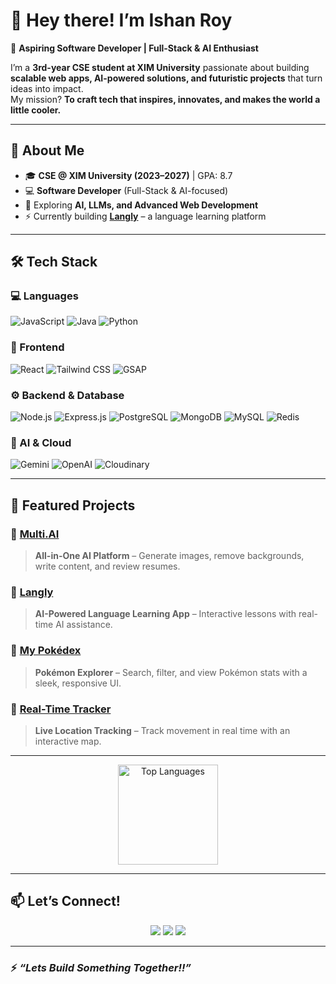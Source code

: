 # 👋 Hey there! I’m Ishan Roy

🚀 **Aspiring Software Developer | Full-Stack & AI Enthusiast**

I’m a **3rd-year CSE student at XIM University** passionate about building **scalable web apps, AI-powered solutions, and futuristic projects** that turn ideas into impact.  
My mission? **To craft tech that inspires, innovates, and makes the world a little cooler.**

---

## 🌟 About Me

- 🎓 **CSE @ XIM University (2023–2027)** | GPA: 8.7  
- 💻 **Software Developer** (Full-Stack & AI-focused)  
- 🧠 Exploring **AI, LLMs, and Advanced Web Development**  
- ⚡ Currently building **[Langly](https://github.com/RADXIshan/mern-langly)** – a language learning platform  

---

## 🛠 Tech Stack

### 💻 Languages
![JavaScript](https://img.shields.io/badge/-JavaScript-F7DF1E?style=for-the-badge&logo=javascript&logoColor=000)
![Java](https://img.shields.io/badge/-Java-007396?style=for-the-badge&logo=java&logoColor=fff)
![Python](https://img.shields.io/badge/-Python-3776AB?style=for-the-badge&logo=python&logoColor=fff)

### 🎨 Frontend
![React](https://img.shields.io/badge/-React-61DAFB?style=for-the-badge&logo=react&logoColor=000)
![Tailwind CSS](https://img.shields.io/badge/-Tailwind_CSS-38B2AC?style=for-the-badge&logo=tailwind-css&logoColor=fff)
![GSAP](https://img.shields.io/badge/-GSAP-88CE02?style=for-the-badge&logo=greensock&logoColor=000)

### ⚙️ Backend & Database
![Node.js](https://img.shields.io/badge/-Node.js-339933?style=for-the-badge&logo=node.js&logoColor=fff)
![Express.js](https://img.shields.io/badge/-Express.js-000000?style=for-the-badge&logo=express&logoColor=fff)
![PostgreSQL](https://img.shields.io/badge/-PostgreSQL-4169E1?style=for-the-badge&logo=postgresql&logoColor=fff)
![MongoDB](https://img.shields.io/badge/-MongoDB-47A248?style=for-the-badge&logo=mongodb&logoColor=fff)
![MySQL](https://img.shields.io/badge/-MySQL-4479A1?style=for-the-badge&logo=mysql&logoColor=fff)
![Redis](https://img.shields.io/badge/-Redis-DC382D?style=for-the-badge&logo=redis&logoColor=fff)

### 🤖 AI & Cloud
![Gemini](https://img.shields.io/badge/-Gemini_AI-4285F4?style=for-the-badge&logo=google&logoColor=fff)
![OpenAI](https://img.shields.io/badge/-OpenAI-412991?style=for-the-badge&logo=openai&logoColor=fff)
![Cloudinary](https://img.shields.io/badge/-Cloudinary-3448C5?style=for-the-badge&logo=cloudinary&logoColor=fff)

---

## 🚀 Featured Projects

### 🔹 [Multi.AI](https://github.com/RADXIshan/pern-multiai)
> **All-in-One AI Platform** – Generate images, remove backgrounds, write content, and review resumes.

### 🔹 [Langly](https://github.com/RADXIshan/mern-langly)
> **AI-Powered Language Learning App** – Interactive lessons with real-time AI assistance.

### 🔹 [My Pokédex](https://github.com/RADXIshan/My-Pokedex)
> **Pokémon Explorer** – Search, filter, and view Pokémon stats with a sleek, responsive UI.

### 🔹 [Real-Time Tracker](https://github.com/RADXIshan/Real-Time-Tracker)
> **Live Location Tracking** – Track movement in real time with an interactive map.

---

<p align="center">
  <img src="https://github-readme-stats.vercel.app/api/top-langs/?username=RADXIshan&layout=compact&theme=tokyonight" alt="Top Languages" height="160"/>
</p>

---

## 📫 Let’s Connect!

<p align="center">
  <a href="https://www.linkedin.com/in/ishan-roy-495070353/"><img src="https://img.shields.io/badge/LinkedIn-0A66C2?style=for-the-badge&logo=linkedin&logoColor=fff"/></a>
  <a href="mailto:ishanroy3118107@gmail.com"><img src="https://img.shields.io/badge/Gmail-D14836?style=for-the-badge&logo=gmail&logoColor=fff"/></a>
  <a href="https://github.com/RADXIshan"><img src="https://img.shields.io/badge/GitHub-000000?style=for-the-badge&logo=github&logoColor=fff"/></a>
</p>

---

### ⚡ *“Lets Build Something Together!!”*
